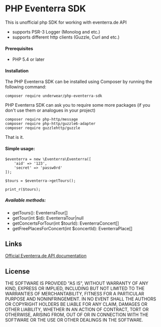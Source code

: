 PHP Eventerra SDK
=======================

This is unofficial php SDK for working with eventerra.de API

- supports PSR-3 Logger (Monolog and etc.)
- supports different http clients (Guzzle, Curl and etc.)

#### Prerequisites
- PHP 5.4 or later

#### Installation
The PHP Eventerra SDK can be installed using Composer by running the following command:
  

    composer require underwear/php-eventerra-sdk
    
PHP Eventerra SDK can ask you to require some more packages (if you don't use them or analogues in your project)
    
    composer require php-http/message
    composer require php-http/guzzle6-adapter
    composer require guzzlehttp/guzzle
    
That is it.

#### Simple usage:
  

    $eventerra = new \Eventerra\Eventerra([  
	    'aid' => '123',
	    'secret' => 'passw0rd'
    ]);  
    
    $tours = $eventerra->getTours();  
    
    print_r($tours);

##### Available methods:
- getTours(): EventerraTour[] 
- getTour(int $id): EventerraTour|null
- getConcertsForTour(int $tourId): EventerraConcert[] 
- getFreePlacesForConcert(int $concertId): EventerraPlace[]

## Links
[Official Eventerra.de API documentation](https://eventerra.de/api/help.php)

## License
THE SOFTWARE IS PROVIDED "AS IS", WITHOUT WARRANTY OF ANY KIND, EXPRESS OR IMPLIED, INCLUDING BUT NOT LIMITED TO THE WARRANTIES OF MERCHANTABILITY, FITNESS FOR A PARTICULAR PURPOSE AND NONINFRINGEMENT. IN NO EVENT SHALL THE AUTHORS OR COPYRIGHT HOLDERS BE LIABLE FOR ANY CLAIM, DAMAGES OR OTHER LIABILITY, WHETHER IN AN ACTION OF CONTRACT, TORT OR OTHERWISE, ARISING FROM, OUT OF OR IN CONNECTION WITH THE SOFTWARE OR THE USE OR OTHER  DEALINGS IN THE SOFTWARE.

